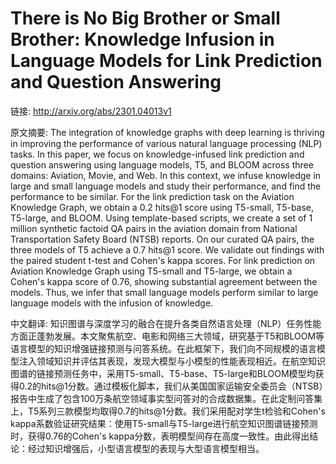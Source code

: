 # There is No Big Brother or Small Brother: Knowledge Infusion in Language Models for Link Prediction and Question Answering

链接: http://arxiv.org/abs/2301.04013v1

原文摘要:
The integration of knowledge graphs with deep learning is thriving in
improving the performance of various natural language processing (NLP) tasks.
In this paper, we focus on knowledge-infused link prediction and question
answering using language models, T5, and BLOOM across three domains: Aviation,
Movie, and Web. In this context, we infuse knowledge in large and small
language models and study their performance, and find the performance to be
similar. For the link prediction task on the Aviation Knowledge Graph, we
obtain a 0.2 hits@1 score using T5-small, T5-base, T5-large, and BLOOM. Using
template-based scripts, we create a set of 1 million synthetic factoid QA pairs
in the aviation domain from National Transportation Safety Board (NTSB)
reports. On our curated QA pairs, the three models of T5 achieve a 0.7 hits@1
score. We validate out findings with the paired student t-test and Cohen's
kappa scores. For link prediction on Aviation Knowledge Graph using T5-small
and T5-large, we obtain a Cohen's kappa score of 0.76, showing substantial
agreement between the models. Thus, we infer that small language models perform
similar to large language models with the infusion of knowledge.

中文翻译:
知识图谱与深度学习的融合在提升各类自然语言处理（NLP）任务性能方面正蓬勃发展。本文聚焦航空、电影和网络三大领域，研究基于T5和BLOOM等语言模型的知识增强链接预测与问答系统。在此框架下，我们向不同规模的语言模型注入领域知识并评估其表现，发现大模型与小模型的性能表现相近。在航空知识图谱的链接预测任务中，采用T5-small、T5-base、T5-large和BLOOM模型均获得0.2的hits@1分数。通过模板化脚本，我们从美国国家运输安全委员会（NTSB）报告中生成了包含100万条航空领域事实型问答对的合成数据集。在此定制问答集上，T5系列三款模型均取得0.7的hits@1分数。我们采用配对学生t检验和Cohen's kappa系数验证研究结果：使用T5-small与T5-large进行航空知识图谱链接预测时，获得0.76的Cohen's kappa分数，表明模型间存在高度一致性。由此得出结论：经过知识增强后，小型语言模型的表现与大型语言模型相当。
